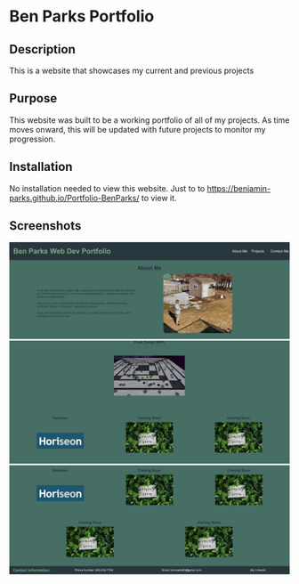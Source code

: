 # Ben Parks Portfolio

## Description
This is a website that showcases my current and previous projects

## Purpose
This website was built to be a working portfolio of all of my projects. As time moves onward, this will be updated with future projects to monitor my progression. 

## Installation
No installation needed to view this website. Just to to https://benjamin-parks.github.io/Portfolio-BenParks/ to view it. 

## Screenshots


![Top Image](image.png)
![Body Image](image-1.png)
![Footer Image](image-2.png)



<!-- ## Acceptance Criteria

Here are the critical requirements necessary to develop a portfolio that satisfies a typical hiring manager’s needs:

```
GIVEN I need to sample a potential employee's previous work
WHEN I load their portfolio
THEN I am presented with the developer's name, a recent photo or avatar, and links to sections about them, their work, and how to contact them
WHEN I click one of the links in the navigation
THEN the UI scrolls to the corresponding section
WHEN I click on the link to the section about their work
THEN the UI scrolls to a section with titled images of the developer's applications
WHEN I am presented with the developer's first application
THEN that application's image should be larger in size than the others
WHEN I click on the images of the applications
THEN I am taken to that deployed application
WHEN I resize the page or view the site on various screens and devices
THEN I am presented with a responsive layout that adapts to my viewport
``` -->
